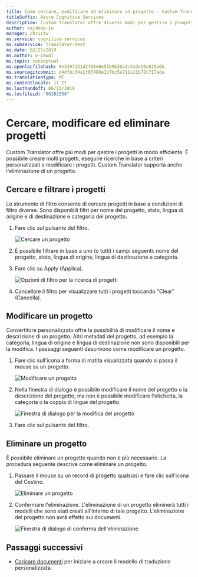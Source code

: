 ```yaml
---
title: Come cercare, modificare ed eliminare un progetto - Custom Translator
titleSuffix: Azure Cognitive Services
description: Custom Translator offre diversi modi per gestire i progetti in modo efficiente. È possibile creare più progetti, eseguire ricerche in base a criteri personalizzati e modificare i progetti. Custom Translator supporta anche l'eliminazione di un progetto.
author: rajdeep-in
manager: christw
ms.service: cognitive-services
ms.subservice: translator-text
ms.date: 02/21/2019
ms.author: v-pawal
ms.topic: conceptual
ms.openlocfilehash: 0e3397151d2f88e0e55b9526b3c41de19c019a6b
ms.sourcegitcommit: d4dfbc34a1f03488e1b7bc5e711a11b72c717ada
ms.translationtype: MT
ms.contentlocale: it-IT
ms.lasthandoff: 06/13/2019
ms.locfileid: "66382556"
---
```

# <a name="search-edit-and-delete-projects"></a>Cercare, modificare ed eliminare progetti

Custom Translator offre più modi per gestire i progetti in modo efficiente. È possibile creare molti progetti, eseguire ricerche in base a criteri personalizzati e modificare i progetti. Custom Translator supporta anche l'eliminazione di un progetto.  

## <a name="search-and-filter-projects"></a>Cercare e filtrare i progetti

Lo strumento di filtro consente di cercare progetti in base a condizioni di filtro diverse. Sono disponibili filtri per nome del progetto, stato, lingua di origine e di destinazione e categoria del progetto.

1.  Fare clic sul pulsante del filtro.

    ![Cercare un progetto](media/how-to/how-to-search-project.png)

1.  È possibile filtrare in base a uno (o tutti) i campi seguenti: nome del progetto, stato, lingua di origine, lingua di destinazione e categoria.

2.  Fare clic su Apply (Applica).

    ![Opzioni di filtro per la ricerca di progetti](media/how-to/how-to-search-project-filters.png)

3.  Cancellare il filtro per visualizzare tutti i progetti toccando "Clear" (Cancella).


## <a name="edit-a-project"></a>Modificare un progetto

Convertitore personalizzato offre la possibilità di modificare il nome e descrizione di un progetto. Altri metadati del progetto, ad esempio la categoria, lingua di origine e lingua di destinazione non sono disponibili per la modifica. I passaggi seguenti descrivono come modificare un progetto.

1.  Fare clic sull'icona a forma di matita visualizzata quando si passa il mouse su un progetto.

    ![Modificare un progetto](media/how-to/how-to-edit-project.png)

2.  Nella finestra di dialogo è possibile modificare il nome del progetto o la descrizione del progetto, ma non è possibile modificare l'etichetta, la categoria o la coppia di lingue del progetto.

    ![Finestra di dialogo per la modifica del progetto](media/how-to/how-to-edit-project-dialog.png)

3.  Fare clic sul pulsante del filtro.

## <a name="delete-a-project"></a>Eliminare un progetto

È possibile eliminare un progetto quando non è più necessario. La procedura seguente descrive come eliminare un progetto.

1. Passare il mouse su un record di progetto qualsiasi e fare clic sull'icona del Cestino.

   ![Eliminare un progetto](media/how-to/how-to-delete-project.png)

2. Confermare l'eliminazione. L'eliminazione di un progetto eliminerà tutti i modelli che sono stati creati all'interno di tale progetto. L'eliminazione del progetto non avrà effetto sui documenti.

   ![Finestra di dialogo di conferma dell'eliminazione](media/how-to/how-to-delete-project-confirm.png)

## <a name="next-steps"></a>Passaggi successivi

- [Caricare documenti](how-to-upload-document.md) per iniziare a creare il modello di traduzione personalizzata.
